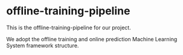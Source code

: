 # offline-training-pipeline
This is the offline-training-pipeline for our project.

We adopt the offline training and online prediction Machine Learning System framework structure.

